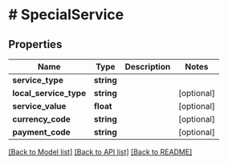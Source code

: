 # # SpecialService

## Properties

Name | Type | Description | Notes
------------ | ------------- | ------------- | -------------
**service_type** | **string** |  |
**local_service_type** | **string** |  | [optional]
**service_value** | **float** |  | [optional]
**currency_code** | **string** |  | [optional]
**payment_code** | **string** |  | [optional]

[[Back to Model list]](../../README.md#models) [[Back to API list]](../../README.md#endpoints) [[Back to README]](../../README.md)
